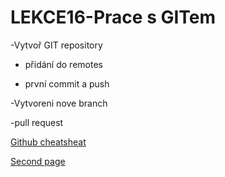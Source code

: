 # LEKCE16-Prace s GITem

-Vytvoř GIT repository 
 - přidání do remotes

 - první commit a push

-Vytvoreni nove branch

-pull request

[Github cheatsheat](https://education.github.com/git-cheat-sheet-education.pdf)

[Second page](second.md)